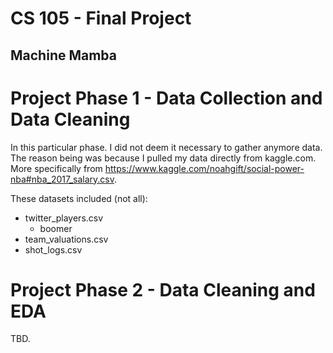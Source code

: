 # CS 105 - Final Project 
## Machine Mamba 


# Project Phase 1 - Data Collection and Data Cleaning
In this particular phase. I did not deem it necessary to gather anymore data. The reason being was because I pulled my data directly from kaggle.com. More specifically from https://www.kaggle.com/noahgift/social-power-nba#nba_2017_salary.csv. 

These datasets included (not all):
- twitter_players.csv
  - boomer
- team_valuations.csv
- shot_logs.csv


# Project Phase 2 - Data Cleaning and EDA
TBD. 
